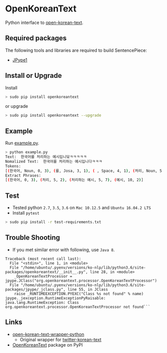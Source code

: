 OpenKoreanText
========

Python interface to [open-korean-text](https://github.com/open-korean-text/open-korean-text).


## Required packages
The following tools and libraries are required to build SentencePiece:

* [JPype1](https://pypi.python.org/pypi/JPype1)

## Install or Upgrade

Install

```bash
> sudo pip install openkoreantext
```

or upgrade

```bash
> sudo pip install openkoreantext --upgrade
```

## Example

Run [example.py](https://github.com/EdenYoon/open-korean-text-wrapper-python/blob/master/example.py).

```bash
> python example.py
Text:  한국어를 처리하는 예시입니닼ㅋㅋㅋㅋㅋ
Nomalized Text:  한국어를 처리하는 예시입니다ㅋㅋㅋ
Tokens:
[(한국어, Noun, 0, 3), (를, Josa, 3, 1), ( , Space, 4, 1), (처리, Noun, 5, 2), (하는, Verb, 7, 2), ( , Space, 9, 1), (예시, Noun, 10, 2), (입니다, Adjective, 12, 3), (ㅋㅋㅋ, KoreanParticle, 15, 3)]
Extract Phrases:
[(한국어, 0, 3), (처리, 5, 2), (처리하는 예시, 5, 7), (예시, 10, 2)]
```

## Test
* Tested python `2.7`, `3.5`, `3.6` on `Mac 10.12.5` and `Ubuntu 16.04.2 LTS`
* Install `pytest`
```bash
> sudo pip install -r test-requirements.txt
```

## Trouble Shooting
* If you met similar error with following, use `Java 8`.
```
Traceback (most recent call last):
  File "<stdin>", line 1, in <module>
  File "/home/ubuntu/.pyenv/versions/ko-nlp/lib/python3.6/site-packages/openkoreantext/__init__.py", line 28, in <module>
    _OpenKoreanTextProcessor = jpype.JClass("org.openkoreantext.processor.OpenKoreanTextProcessor")
  File "/home/ubuntu/.pyenv/versions/ko-nlp/lib/python3.6/site-packages/jpype/_jclass.py", line 55, in JClass
    raise _RUNTIMEEXCEPTION.PYEXC("Class %s not found" % name)
jpype._jexception.RuntimeExceptionPyRaisable: java.lang.RuntimeException: Class org.openkoreantext.processor.OpenKoreanTextProcessor not found```
```

## Links

* [open-korean-text-wrapper-python](https://github.com/open-korean-text/open-korean-text-wrapper-python)
  * Original wrapper for [twitter-korean-text](https://github.com/twitter/twitter-korean-text)
* [OpenKoreanText](https://pypi.python.org/pypi/OpenkoreanText) package on PyPI

